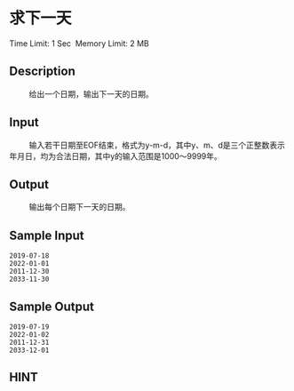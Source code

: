 # 求下一天
Time Limit: 1 Sec  Memory Limit: 2 MB


## Description
         给出一个日期，输出下一天的日期。


## Input
         输入若干日期至EOF结束，格式为y-m-d，其中y、m、d是三个正整数表示年月日，均为合法日期，其中y的输入范围是1000～9999年。


## Output
         输出每个日期下一天的日期。


## Sample Input
```
2019-07-18
2022-01-01
2011-12-30
2033-11-30

```
## Sample Output
```
2019-07-19
2022-01-02
2011-12-31
2033-12-01

```

## HINT
